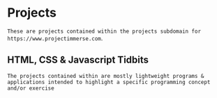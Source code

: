 # Projects
`These are projects contained within the projects subdomain for https://www.projectimmerse.com`.

## HTML, CSS & Javascript Tidbits
`The projects contained within are mostly lightweight programs & applications intended to highlight a specific programming concept and/or exercise`
